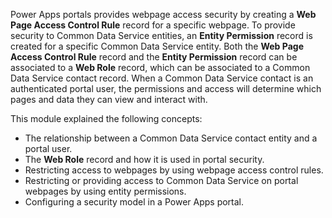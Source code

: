Power Apps portals provides webpage access security by creating a **Web Page Access Control Rule** record for a specific webpage. To provide security to Common Data Service entities, an **Entity Permission** record is created for a specific Common Data Service entity. Both the **Web Page Access Control Rule** record and the **Entity Permission** record can be associated to a **Web Role** record, which can be associated to a Common Data Service contact record. When a Common Data Service contact is an authenticated portal user, the permissions and access will determine which pages and data they can view and interact with. 

This module explained the following concepts:

- The relationship between a Common Data Service contact entity and a portal user.
- The **Web Role** record and how it is used in portal security.
- Restricting access to webpages by using webpage access control rules.
- Restricting or providing access to Common Data Service on portal webpages by using entity permissions.
- Configuring a security model in a Power Apps portal.
